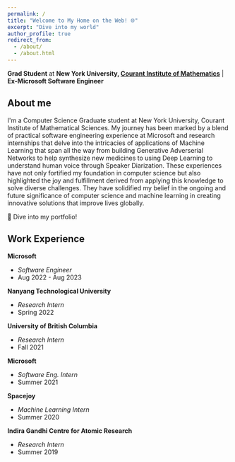 ```yaml
---
permalink: /
title: "Welcome to My Home on the Web! 🌐"
excerpt: "Dive into my world"
author_profile: true
redirect_from: 
  - /about/
  - /about.html
---
```


**Grad Student** at **New York University, [Courant Institute of Mathematics](https://cims.nyu.edu/dynamic/)** | **Ex-Microsoft Software Engineer**

## About me
I'm a Computer Science Graduate student at New York University, Courant Institute of Mathematical Sciences. My journey has been marked by a blend of practical software engineering experience at Microsoft and research internships that delve into the intricacies of applications of Machine Learning that span all the way from building Generative Adverserial Networks to help synthesize new medicines to using Deep Learning to understand human voice through Speaker Diarization. These experiences have not only fortified my foundation in computer science but also highlighted the joy and fulfillment derived from applying this knowledge to solve diverse challenges. They have solidified my belief in the ongoing and future significance of computer science and machine learning in creating innovative solutions that improve lives globally.

🚀 Dive into my portfolio!

## Work Experience

**Microsoft**
- *Software Engineer*
- Aug 2022 - Aug 2023

**Nanyang Technological University**
- *Research Intern*
- Spring 2022

**University of British Columbia**
- *Research Intern*
- Fall 2021

**Microsoft**
- *Software Eng. Intern*
- Summer 2021

**Spacejoy**
- *Machine Learning Intern*
- Summer 2020

**Indira Gandhi Centre for Atomic Research**
- *Research Intern*
- Summer 2019



